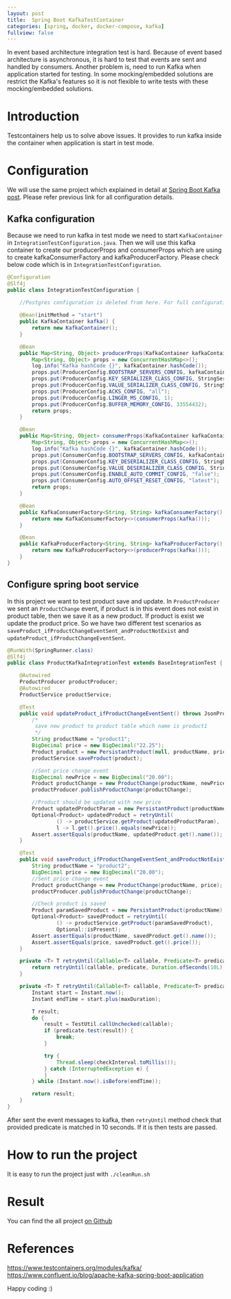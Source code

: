 ```yaml
---
layout: post
title:  Spring Boot KafkaTestContainer
categories: [spring, docker, docker-compose, kafka]
fullview: false
---
```

In event based architecture integration test is hard. Because of event based architecture is asynchronous, it is hard to test that events 
are sent and handled by consumers. Another problem is, need to run Kafka when application started for testing. In some mocking/embedded solutions are
restrict the Kafka's features so it is not flexible to write tests with these mocking/embedded solutions. 

# Introduction

Testcontainers help us to solve above issues. It provides to run kafka inside the container when application is start in test mode.

    
# Configuration  

We will use the same project which explained in detail at [Spring Boot Kafka post](https://muzir.github.io/spring/docker/docker-compose/postgres/2019/05/25/Spring-Boot-Kafka.html#configuration). Please refer previous link for all configuration details.

## Kafka configuration
Because we need to run kafka in test mode we need to start ```KafkaContainer``` in ```IntegrationTestConfiguration.java```. Then we will use this kafka container to create our producerProps and consumerProps 
which are using to create kafkaConsumerFactory and kafkaProducerFactory. Please check below code which is in ```IntegrationTestConfiguration```.

```java
@Configuration
@Slf4j
public class IntegrationTestConfiguration {
	
	//Postgres configuration is deleted from here. For full configuration please refer #Configoration section.

	@Bean(initMethod = "start")
	public KafkaContainer kafka() {
		return new KafkaContainer();
	}

	@Bean
	public Map<String, Object> producerProps(KafkaContainer kafkaContainer) {
		Map<String, Object> props = new ConcurrentHashMap<>();
		log.info("Kafka hashCode {}", kafkaContainer.hashCode());
		props.put(ProducerConfig.BOOTSTRAP_SERVERS_CONFIG, kafkaContainer.getBootstrapServers());
		props.put(ProducerConfig.KEY_SERIALIZER_CLASS_CONFIG, StringSerializer.class);
		props.put(ProducerConfig.VALUE_SERIALIZER_CLASS_CONFIG, StringSerializer.class);
		props.put(ProducerConfig.ACKS_CONFIG, "all");
		props.put(ProducerConfig.LINGER_MS_CONFIG, 1);
		props.put(ProducerConfig.BUFFER_MEMORY_CONFIG, 33554432);
		return props;
	}

	@Bean
	public Map<String, Object> consumerProps(KafkaContainer kafkaContainer) {
		Map<String, Object> props = new ConcurrentHashMap<>();
		log.info("Kafka hashCode {}", kafkaContainer.hashCode());
		props.put(ConsumerConfig.BOOTSTRAP_SERVERS_CONFIG, kafkaContainer.getBootstrapServers());
		props.put(ConsumerConfig.KEY_DESERIALIZER_CLASS_CONFIG, StringDeserializer.class);
		props.put(ConsumerConfig.VALUE_DESERIALIZER_CLASS_CONFIG, StringDeserializer.class);
		props.put(ConsumerConfig.ENABLE_AUTO_COMMIT_CONFIG, "false");
		props.put(ConsumerConfig.AUTO_OFFSET_RESET_CONFIG, "latest");
		return props;
	}

	@Bean
	public KafkaConsumerFactory<String, String> kafkaConsumerFactory() {
		return new KafkaConsumerFactory<>(consumerProps(kafka()));
	}

	@Bean
	public KafkaProducerFactory<String, String> kafkaProducerFactory() {
		return new KafkaProducerFactory<>(producerProps(kafka()));
	}
}

```


## Configure spring boot service 

In this project we want to test product save and update. In ```ProductProducer``` we sent an ```ProductChange``` event, if product is in this event does not exist in product table, then we save it as a new product. If product is exist
we update the product price. So we have two different test scenarios as ```saveProduct_ifProductChangeEventSent_andProductNotExist``` and ```updateProduct_ifProductChangeEventSent```.

```java
@RunWith(SpringRunner.class)
@Slf4j
public class ProductKafkaIntegrationTest extends BaseIntegrationTest {

	@Autowired
	ProductProducer productProducer;
	@Autowired
	ProductService productService;

	@Test
	public void updateProduct_ifProductChangeEventSent() throws JsonProcessingException {
		/*
		 save new product to product table which name is product1
		 */
		String productName = "product1";
		BigDecimal price = new BigDecimal("22.25");
		Product product = new PersistantProduct(null, productName, price);
		productService.saveProduct(product);

		//Sent price change event
		BigDecimal newPrice = new BigDecimal("20.00");
		Product productChange = new ProductChange(productName, newPrice);
		productProducer.publishProductChange(productChange);

		//Product should be updated with new price
		Product updatedProductParam = new PersistantProduct(productName);
		Optional<Product> updatedProduct = retryUntil(
				() -> productService.getProduct(updatedProductParam),
				l -> l.get().price().equals(newPrice));
		Assert.assertEquals(productName, updatedProduct.get().name());
	}

	@Test
	public void saveProduct_ifProductChangeEventSent_andProductNotExist() throws JsonProcessingException {
		String productName = "product2";
		BigDecimal price = new BigDecimal("20.00");
		//Sent price change event
		Product productChange = new ProductChange(productName, price);
		productProducer.publishProductChange(productChange);

		//Check product is saved
		Product paramSavedProduct = new PersistantProduct(productName);
		Optional<Product> savedProduct = retryUntil(
				() -> productService.getProduct(paramSavedProduct),
				Optional::isPresent);
		Assert.assertEquals(productName, savedProduct.get().name());
		Assert.assertEquals(price, savedProduct.get().price());
	}

	private <T> T retryUntil(Callable<T> callable, Predicate<T> predicate) {
		return retryUntil(callable, predicate, Duration.ofSeconds(10L), Duration.ofMillis(100L));
	}

	private <T> T retryUntil(Callable<T> callable, Predicate<T> predicate, Duration maxDuration, Duration checkInterval) {
		Instant start = Instant.now();
		Instant endTime = start.plus(maxDuration);

		T result;
		do {
			result = TestUtil.callUnchecked(callable);
			if (predicate.test(result)) {
				break;
			}

			try {
				Thread.sleep(checkInterval.toMillis());
			} catch (InterruptedException e) {
			}
		} while (Instant.now().isBefore(endTime));

		return result;
	}
}

```

After sent the event messages to kafka, then ```retryUntil``` method check that provided predicate is matched in 10 seconds. If it is then tests are passed. 

# How to run the project

It is easy to run the project just with ```./cleanRun.sh```

# Result

You can find the all project [on Github](https://github.com/muzir/softwareLabs/tree/master/spring-boot-kafka)

# References

https://www.testcontainers.org/modules/kafka/
https://www.confluent.io/blog/apache-kafka-spring-boot-application

Happy coding :) 
